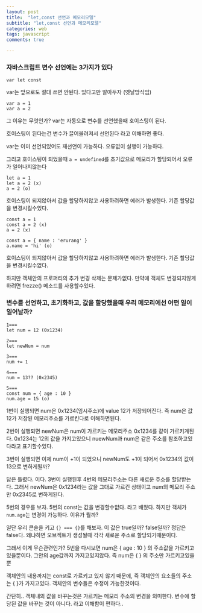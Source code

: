 ```yaml
---
layout: post
title:  "let,const 선언과 메모리모델"
subtitle: "let,const 선언과 메모리모델"
categories: web
tags: javascript
comments: true

---
```


### 자바스크립트 변수 선언에는 3가지가 있다

```
var let const 
```

var는 앞으로도 절대 쓰면 안된다. 있다고만 알아두자 (옛날방식임)

```
var a = 1
var a = 2
```

그 이유는 무엇인가? var는 자동으로 변수를 선언했을때 호이스팅이 된다.

호이스팅이 된다는건 변수가 끌어올려져서 선언된다 라고 이해하면 좋다.

var는 이미 선언되있어도 재선언이 가능하다. 오류없이 실행이 가능하다.

그리고 호이스팅이 되었을때 `a = undefined`를 초기값으로 메모리가 할당되어서 오류가 일어나지않는다

```
let a = 1
let a = 2 (x)
a = 2 (o)
```

호이스팅이 되지않아서 값을 할당하지않고 사용하려하면 에러가 발생한다. 기존 할당값을 변경시킬수있다.

```
const a = 1
const a = 2 (x)
a = 2 (x)

const a = { name : 'erurang' }
a.name = 'hi' (o)
```

호이스팅이 되지않아서 값을 할당하지않고 사용하려하면 에러가 발생한다. 기존 할당값을 변경시킬수없다.

하지만 객체안의 프로퍼티의 추가 변경 삭제는 문제가없다. 만약에 객체도 변경되지않게 하려면 frezze() 메소드를 사용할수있다.


### 변수를 선언하고, 초기화하고, 값을 할당했을때 우리 메모리에선 어떤 일이 일어날까?

```
1===
let num = 12 (0x1234)

2===
let newNum = num

3===
num += 1

4===
num = 13?? (0x2345)

5===
const num = { age : 10 }
num.age = 15 (o)
```

1번이 실행되면 num은 0x1234(임시주소)에 value 12가 저장되어진다. 즉 num은 값 12가 저장된 메모리주소를 가르킨다로 이해하면된다.

2번이 실행되면 newNum은 num이 가르키는 메모리주소 0x1234를 같이 가르키게된다. 0x1234는 12의 값을 가지고있으니 nuewNum과 num은 같은 주소를 참조하고있다라고 표기할수있다.

3번이 실행되면 이제 num이 +1이 되었으니 newNum도 +1이 되어서 0x1234의 값이 13으로 변하게될까?

답은 틀렸다. 이다. 3번이 실행된후 4번의 메모리주소는 다른 새로운 주소를 할당받는다. 그래서 newNum은 0x1234라는 값을 그대로 가르킨 상태이고 num의 메모리 주소만 0x2345로 변하게된다.

5번의 경우를 보자. 5번의 const는 값을 변경할수없다. 라고 배웠다. 하지만 객체가 `num.age`는 변경이 가능하다. 이유가 뭘까?

일단 우리 콘솔을 키고 `{} === {}`를 해보자. 이 값은 true일까? false일까? 정답은 false다. 왜냐하면 오브젝트가 생성될때 각각 새로운 주소로 할당되기때문이다.

그래서 이게 무슨관련인가? 5번을 다시보면 num은 { age : 10 } 의 주소값을 가르키고 있을뿐이다. 그안의 age값까지 가지고있지않다. 즉 num은 { } 의 주소만 가르키고있을뿐

객체안의 내용까지는 const로 가르키고 있지 않기 때문에, 즉 객체안의 요소들의 주소는 { }가 가지고있다. 객체안의 변수들은 수정이 가능한것이다.

간단히.. 객체내의 값을 바꾸는것은 가르키는 메모리 주소의 변경을 의미한다. 변수에 할당된 값을 바꾸는 것이 아니다. 라고 이해함이 편하다..

